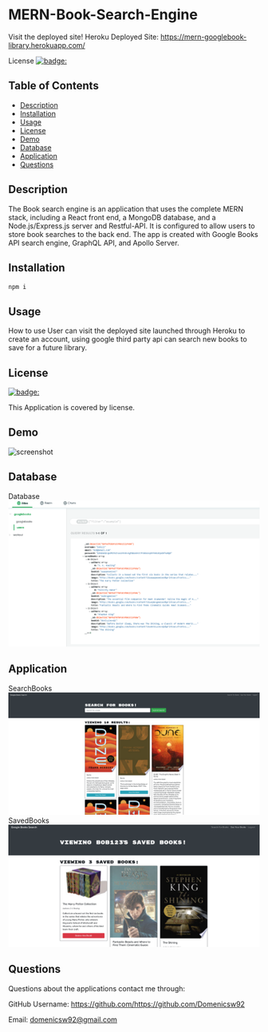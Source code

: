 # MERN-Book-Search-Engine
Visit the deployed site!
Heroku Deployed Site: https://mern-googlebook-library.herokuapp.com/

License [![badge:](https://img.shields.io/badge/license--brightgreen)](https://opensource.org/licenses/)
## Table of Contents 
   * [Description](#description)
   * [Installation](#installation)
   * [Usage](#usage)
   * [License](#license)
   * [Demo](#demo)
   * [Database](#database)
   * [Application](#application)
   * [Questions](#questions)

## Description 

The Book search engine is an application that uses the complete MERN stack, including a React front end, a MongoDB database, and a Node.js/Express.js server and Restful-API. It is configured to allow users to store book searches to the back end. The app is created with Google Books API search engine, GraphQL API, and Apollo Server.

## Installation

    npm i

## Usage
How to use 
User can  visit the deployed site launched through Heroku to create an account, using google third party api can search new books to save for a future library.

## License
[![badge:](https://img.shields.io/badge/license--brightgreen)](https://opensource.org/licenses/)

This Application is covered by  license.

## Demo

![screenshot](./readmeAssets/demo.gif)


## Database
Database
![screenshot](./readmeAssets/database.png)

## Application
SearchBooks
![screenshot](./readmeAssets/searchbooks.png)
SavedBooks
![screenshot](./readmeAssets/savedbooks.png)



## Questions 
Questions about the applications contact me through:

GitHub Username: https://github.com/https://github.com/Domenicsw92

Email: domenicsw92@gmail.com


